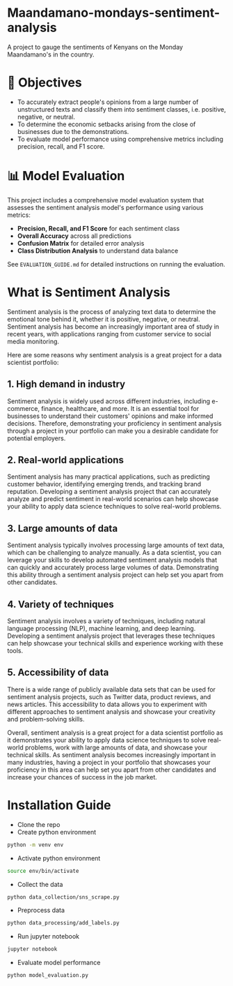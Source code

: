# Maandamano-mondays-sentiment-analysis
A project to gauge the sentiments of Kenyans on the Monday Maandamano's in the country.

# 🎯 Objectives

* To accurately extract people's opinions from a large number of unstructured texts and classify them into sentiment classes, i.e. positive, negative, or neutral.
* To determine the economic setbacks arising from the close of businesses due to the demonstrations.
* To evaluate model performance using comprehensive metrics including precision, recall, and F1 score.

# 📊 Model Evaluation

This project includes a comprehensive model evaluation system that assesses the sentiment analysis model's performance using various metrics:

- **Precision, Recall, and F1 Score** for each sentiment class
- **Overall Accuracy** across all predictions
- **Confusion Matrix** for detailed error analysis
- **Class Distribution Analysis** to understand data balance

See `EVALUATION_GUIDE.md` for detailed instructions on running the evaluation.

# What is Sentiment Analysis

Sentiment analysis is the process of analyzing text data to determine the emotional tone behind it, whether it is positive, negative, or neutral. Sentiment analysis has become an increasingly important area of study in recent years, with applications ranging from customer service to social media monitoring.

Here are some reasons why sentiment analysis is a great project for a data scientist portfolio:

## 1. High demand in industry
Sentiment analysis is widely used across different industries, including e-commerce, finance, healthcare, and more. It is an essential tool for businesses to understand their customers' opinions and make informed decisions. Therefore, demonstrating your proficiency in sentiment analysis through a project in your portfolio can make you a desirable candidate for potential employers.

## 2. Real-world applications
Sentiment analysis has many practical applications, such as predicting customer behavior, identifying emerging trends, and tracking brand reputation. Developing a sentiment analysis project that can accurately analyze and predict sentiment in real-world scenarios can help showcase your ability to apply data science techniques to solve real-world problems.

## 3. Large amounts of data
Sentiment analysis typically involves processing large amounts of text data, which can be challenging to analyze manually. As a data scientist, you can leverage your skills to develop automated sentiment analysis models that can quickly and accurately process large volumes of data. Demonstrating this ability through a sentiment analysis project can help set you apart from other candidates.

## 4. Variety of techniques
Sentiment analysis involves a variety of techniques, including natural language processing (NLP), machine learning, and deep learning. Developing a sentiment analysis project that leverages these techniques can help showcase your technical skills and experience working with these tools.

## 5. Accessibility of data
There is a wide range of publicly available data sets that can be used for sentiment analysis projects, such as Twitter data, product reviews, and news articles. This accessibility to data allows you to experiment with different approaches to sentiment analysis and showcase your creativity and problem-solving skills.

Overall, sentiment analysis is a great project for a data scientist portfolio as it demonstrates your ability to apply data science techniques to solve real-world problems, work with large amounts of data, and showcase your technical skills. As sentiment analysis becomes increasingly important in many industries, having a project in your portfolio that showcases your proficiency in this area can help set you apart from other candidates and increase your chances of success in the job market.

# Installation Guide
* Clone the repo
* Create python environment
```sh
python -m venv env
```
* Activate python environment
```sh
source env/bin/activate
```
* Collect the data
```sh
python data_collection/sns_scrape.py
```
* Preprocess data
```sh
python data_processing/add_labels.py
```
* Run jupyter notebook
```sh
jupyter notebook
```
* Evaluate model performance
```sh
python model_evaluation.py
```